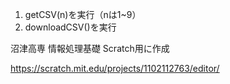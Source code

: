 1. getCSV(n)を実行（nは1~9）
2. downloadCSV()を実行

沼津高専 情報処理基礎 Scratch用に作成

https://scratch.mit.edu/projects/1102112763/editor/
